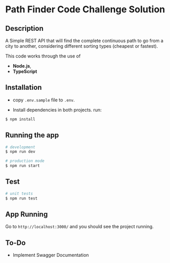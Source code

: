 # Path Finder Code Challenge Solution

## Description

A Simple REST API that will find the complete continuous path to go from a city to another, considering different sorting types (cheapest or fastest).

This code works through the use of

- **Node.js**,
- **TypeScript**

## Installation

- copy  `.env.sample` file to `.env`.

- Install dependencies in both projects. run: 

 ```bash
 $ npm install
 ```

## Running the app

```bash
# development
$ npm run dev

# production mode
$ npm run start
```

## Test

```bash
# unit tests
$ npm run test
```

## App Running 

Go to `http://localhost:3000/` and you should see the project running.

## To-Do 
- Implement Swagger Documentation